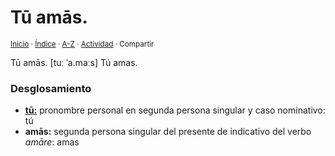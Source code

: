 # Tū amās.
<sup>[Inicio](https://github.com/jucardus/jucardus.github.io/blob/main/readme.md) · [Índice](https://github.com/jucardus/jucardus.github.io/blob/main/indices/frases-latinas.md) · [A-Z](https://github.com/jucardus/jucardus.github.io/blob/main/indices/alfabetico.md) · [Actividad](https://github.com/jucardus/jucardus.github.io/blob/main/indices/actividad.md) · Compartir</sup>

Tū amās. [tuː ˈa.maːs] Tú amas.

### Desglosamiento

* [**tū:**](https://github.com/jucardus/jucardus.github.io/blob/main/contenido/25/04/24/tu.md) pronombre personal en segunda persona singular y caso nominativo: tú
* **amās:** segunda persona singular del presente de indicativo del verbo _amāre_: amas

